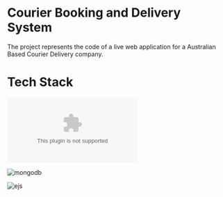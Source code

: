 # Courier Booking and Delivery System

The project represents the code of a live web application for a Australian Based Courier Delivery company.

# Tech Stack

![nodej](https://nodejs.org/static/images/logos/nodejs-new-pantone-black.ai)

![mongodb](https://webimages.mongodb.com/_com_assets/cms/kusb9stg1ndrp7j53-MongoDBLogoBrand1.png?auto=format%252Ccompress)

![ejs](https://ibb.co/6bNLBBy)

